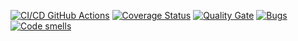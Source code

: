 [![CI/CD GitHub Actions](https://github.com/ilyshk4/lab2/actions/workflows/test-action.yml/badge.svg)](https://github.com/ilyshk4/lab2/actions/workflows/test-action.yml)
[![Coverage Status](https://coveralls.io/repos/github/ilyshk4/lab2/badge.svg?branch=master)](https://coveralls.io/github/ilyshk4/lab2?branch=master)
[![Quality Gate](https://sonarcloud.io/api/project_badges/measure?project=ilyshk4_lab2&metric=alert_status)](https://sonarcloud.io/dashboard?id=ilyshk4_lab2)
[![Bugs](https://sonarcloud.io/api/project_badges/measure?project=ilyshk4_lab2&metric=bugs)](https://sonarcloud.io/summary/new_code?id=ilyshk4_lab2)
[![Code smells](https://sonarcloud.io/api/project_badges/measure?project=ilyshk4_lab2&metric=code_smells)](https://sonarcloud.io/dashboard?id=ilyshk4_lab2)

